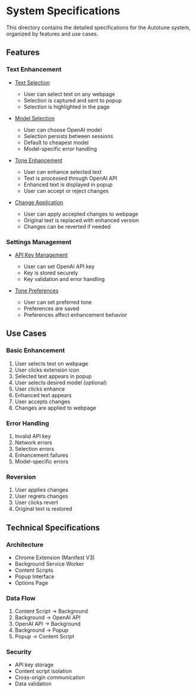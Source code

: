# System Specifications

This directory contains the detailed specifications for the Autotune system, organized by features and use cases.

## Features

### Text Enhancement
- [Text Selection](features/text-selection.md)
  - User can select text on any webpage
  - Selection is captured and sent to popup
  - Selection is highlighted in the page

- [Model Selection](features/model-selection.md)
  - User can choose OpenAI model
  - Selection persists between sessions
  - Default to cheapest model
  - Model-specific error handling

- [Tone Enhancement](features/tone-enhancement.md)
  - User can enhance selected text
  - Text is processed through OpenAI API
  - Enhanced text is displayed in popup
  - User can accept or reject changes

- [Change Application](features/change-application.md)
  - User can apply accepted changes to webpage
  - Original text is replaced with enhanced version
  - Changes can be reverted if needed

### Settings Management
- [API Key Management](features/api-key-management.md)
  - User can set OpenAI API key
  - Key is stored securely
  - Key validation and error handling

- [Tone Preferences](features/tone-preferences.md)
  - User can set preferred tone
  - Preferences are saved
  - Preferences affect enhancement behavior

## Use Cases

### Basic Enhancement
1. User selects text on webpage
2. User clicks extension icon
3. Selected text appears in popup
4. User selects desired model (optional)
5. User clicks enhance
6. Enhanced text appears
7. User accepts changes
8. Changes are applied to webpage

### Error Handling
1. Invalid API key
2. Network errors
3. Selection errors
4. Enhancement failures
5. Model-specific errors

### Reversion
1. User applies changes
2. User regrets changes
3. User clicks revert
4. Original text is restored

## Technical Specifications

### Architecture
- Chrome Extension (Manifest V3)
- Background Service Worker
- Content Scripts
- Popup Interface
- Options Page

### Data Flow
1. Content Script → Background
2. Background → OpenAI API
3. OpenAI API → Background
4. Background → Popup
5. Popup → Content Script

### Security
- API key storage
- Content script isolation
- Cross-origin communication
- Data validation 